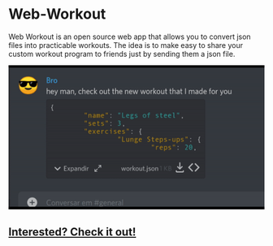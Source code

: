 # Web-Workout
Web Workout is an open source web app that allows you to convert json files into practicable workouts.
The idea is to make easy to share your custom workout program to friends just by sending them a json file.

![demo](demo.gif)

[<h2>Interested? Check it out!</h2>](https://webworkout.netlify.app)
